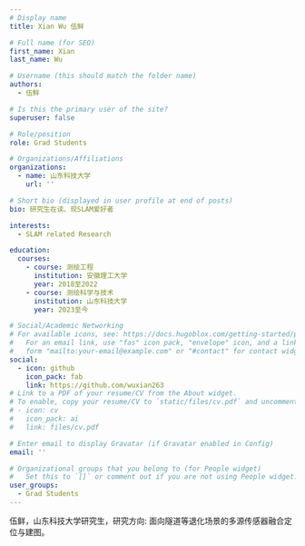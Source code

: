 ```yaml
---
# Display name
title: Xian Wu 伍鲜

# Full name (for SEO)
first_name: Xian 
last_name: Wu

# Username (this should match the folder name)
authors:
  - 伍鲜

# Is this the primary user of the site?
superuser: false

# Role/position
role: Grad Students

# Organizations/Affiliations
organizations:
  - name: 山东科技大学
    url: ''

# Short bio (displayed in user profile at end of posts)
bio: 研究生在读、现SLAM爱好者

interests:
  - SLAM related Research

education:
  courses:
    - course: 测绘工程
      institution: 安徽理工大学
      year: 2018至2022
    - course: 测绘科学与技术
      institution: 山东科技大学
      year: 2023至今

# Social/Academic Networking
# For available icons, see: https://docs.hugoblox.com/getting-started/page-builder/#icons
#   For an email link, use "fas" icon pack, "envelope" icon, and a link in the
#   form "mailto:your-email@example.com" or "#contact" for contact widget.
social:
  - icon: github
    icon_pack: fab
    link: https://github.com/wuxian263
# Link to a PDF of your resume/CV from the About widget.
# To enable, copy your resume/CV to `static/files/cv.pdf` and uncomment the lines below.
# - icon: cv
#   icon_pack: ai
#   link: files/cv.pdf

# Enter email to display Gravatar (if Gravatar enabled in Config)
email: ''

# Organizational groups that you belong to (for People widget)
#   Set this to `[]` or comment out if you are not using People widget.
user_groups:
  - Grad Students
---
```

伍鲜，山东科技大学研究生，研究方向: 面向隧道等退化场景的多源传感器融合定位与建图。

